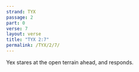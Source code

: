 ```yaml
---
strand: TYX
passage: 2
part: 0
verse: 7
layout: verse
title: "TYX 2:7"
permalink: /TYX/2/7/
---
```

Yex stares at the open terrain ahead, and responds.
